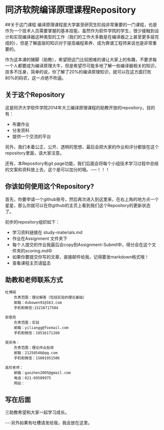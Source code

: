 同济软院编译原理课程Repository
====================

##关于这门课程
编译原理课程是大学甚至研究生阶段非常重要的一门课程，也是作为一个技术人员需要掌握的基本技能，虽然作为软件学院的学生，很少接触到设计和实现编译器这种类型的工作（我们的工作大多数是在编译器之上甚至更多层完成的），但是了解底层的知识对于提高编程素养、成为靠谱工程师来说也是非常重要的。

作为这本课的猪脚（助教），希望把这门比较困难的课让大家上的有趣，不要求每一个人都要成为编译原理大牛，但是希望尽可能多地了解一些编译器相关的知识，技多不压身，简单的说，你了解了20%的编译原理知识，就可以在这方面打败80%的码农，这一点绝不吹逼。

## 关于这个Repository

这是同济大学软件学院2014年大三编译原理课程的助教开放的repository，目的有：

* 布置作业
* 分发资料
* 提供一个交流的平台

另外，我们本着公正、公开、透明的思想，最后会把大家的作业和评分都放在这个repository里面，请大家注意。

还有，本Repository有git page功能，我们后面会将每个小组技术学习过程中总结的文案和资料放上去，这个是可以加分的哦。-—！！！



## 你该如何使用这个Repository?

首先，你要申请一个github账号，然后再次进入到这里来，在右上角的地方点一个星星，那么你就可以在你github的主页上看到我们这个Repository的更新状态了。

初步的repository组织如下：

* 学习资料链接在 study-materials.md
* 作业在Assignment 文件夹下
* 每个人提交的作业我最后会copy到Assignment-Submit中，得分会在这个文件夹的scoring.md中
* 如果你要提交你写的文章，直接邮件给我，记得要发markdown格式哦！
* 查看课程主页请猛击 


## 助教和老师联系方式

```
杜博闻
	负责范围：理论解答（包括实验的理论基础）
	邮箱：dubowen91@163.com
	手机和微信:15216717584
	
郭意亮
 	负责范围：实验
 	邮箱：yiliangg@foxmail.com
 	手机和微信：18516171260
 	
吴庆伟：
	负责范围：理论作业批改
	邮箱：21250546@qq.com
	手机和微信：15801951506

高珍老师：
	邮箱：gaozhen2005@gmail.com
	电话：021-69589975
	网站：

```


## 写在后面

三助教希望和大家一起学习成长。

---另外如果有吐槽请发给我，我会放在这里。
